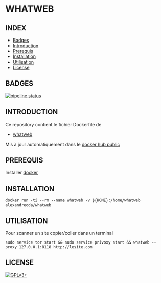 # WHATWEB


## INDEX

- [Badges](#BADGES)
- [Introduction](#INTRODUCTION)
- [Prerequis](#PREREQUIS)
- [Installation](#INSTALLATION)
- [Utilisation](#UTILISATION)
- [License](#LICENSE)


## BADGES

[![pipeline status](https://gitlab.com/oda-alexandre/whatweb/badges/master/pipeline.svg)](https://gitlab.com/oda-alexandre/whatweb/commits/master)


## INTRODUCTION

Ce repository contient le fichier Dockerfile de

- [whatweb](https://www.whatweb.net/)

Mis à jour automatiquement dans le [docker hub public](https://hub.docker.com/r/alexandreoda/whatweb)


## PREREQUIS

Installer [docker](https://www.docker.com)


## INSTALLATION

```
docker run -ti --rm --name whatweb -v ${HOME}:/home/whatweb alexandreoda/whatweb
```


## UTILISATION

Pour scanner un site copier/coller dans un terminal

```
sudo service tor start && sudo service privoxy start && whatweb --proxy 127.0.0.1:8118 http://lesite.com
```

## LICENSE

[![GPLv3+](http://gplv3.fsf.org/gplv3-127x51.png)](https://github.com/oda-alexandre/whatweb/blob/master/LICENSE)
